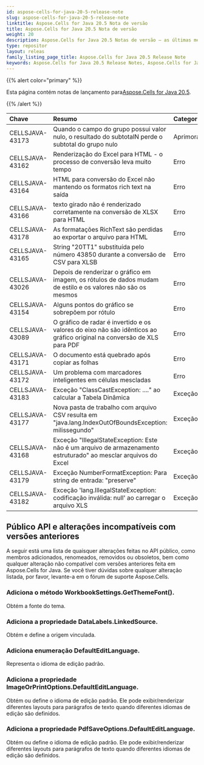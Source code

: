 ```yaml
---
id: aspose-cells-for-java-20-5-release-note
slug: aspose-cells-for-java-20-5-release-note
linktitle: Aspose.Cells for Java 20.5 Nota de versão
title: Aspose.Cells for Java 20.5 Nota de versão
weight: 20
description: Aspose.Cells for Java 20.5 Notas de versão – as últimas melhorias, novos recursos e correções
type: repositor
layout: releas
family_listing_page_title: Aspose.Cells for Java 20.5 Release Note
keywords: Aspose.Cells for Java 20.5 Release Notes, Aspose.Cells for Java 20.5 updates and fixe
---
```

{{% alert color="primary" %}}

 Esta página contém notas de lançamento para[Aspose.Cells for Java 20.5](https://releases.aspose.com/cells/java/new-releases/aspose.cells-for-java-20.5/).

{{% /alert %}}

|**Chave**|**Resumo**|**Categoria**|
| :- | :- | :- |
|CELLSJAVA-43173|Quando o campo do grupo possui valor nulo, o resultado do subtotalN perde o subtotal do grupo nulo|Aprimoramento|
|CELLSJAVA-43162|Renderização do Excel para HTML - o processo de conversão leva muito tempo|Erro|
|CELLSJAVA-43164|HTML para conversão do Excel não mantendo os formatos rich text na saída|Erro|
|CELLSJAVA-43166|texto girado não é renderizado corretamente na conversão de XLSX para HTML|Erro|
|CELLSJAVA-43178|As formatações RichText são perdidas ao exportar o arquivo para HTML|Erro|
|CELLSJAVA-43165|String "20TT1" substituída pelo número 43850 durante a conversão de CSV para XLSB|Erro|
|CELLSJAVA-43026|Depois de renderizar o gráfico em imagem, os rótulos de dados mudam de estilo e os valores não são os mesmos|Erro|
|CELLSJAVA-43154|Alguns pontos do gráfico se sobrepõem por rótulo|Erro|
|CELLSJAVA-43089|O gráfico de radar é invertido e os valores do eixo não são idênticos ao gráfico original na conversão de XLS para PDF|Erro|
|CELLSJAVA-43171|O documento está quebrado após copiar as folhas|Erro|
|CELLSJAVA-43172|Um problema com marcadores inteligentes em células mescladas|Erro|
|CELLSJAVA-43183|Exceção "ClassCastException: ...." ao calcular a Tabela Dinâmica|Exceção|
|CELLSJAVA-43177|Nova pasta de trabalho com arquivo CSV resulta em "java.lang.IndexOutOfBoundsException: milissegundo"|Exceção|
|CELLSJAVA-43168|Exceção "IllegalStateException: Este não é um arquivo de armazenamento estruturado" ao mesclar arquivos do Excel|Exceção|
|CELLSJAVA-43179|Exceção NumberFormatException: Para string de entrada: "preserve"|Exceção|
|CELLSJAVA-43182|Exceção 'lang.IllegalStateException: codificação inválida: null' ao carregar o arquivo XLS|Exceção|
##  **Público API e alterações incompatíveis com versões anteriores**
A seguir está uma lista de quaisquer alterações feitas no API público, como membros adicionados, renomeados, removidos ou obsoletos, bem como qualquer alteração não compatível com versões anteriores feita em Aspose.Cells for Java. Se você tiver dúvidas sobre qualquer alteração listada, por favor, levante-a em o fórum de suporte Aspose.Cells.
###  **Adiciona o método WorkbookSettings.GetThemeFont().**
Obtém a fonte do tema.
###  **Adiciona a propriedade DataLabels.LinkedSource.**
Obtém e define a origem vinculada.
###  **Adiciona enumeração DefaultEditLanguage.**
Representa o idioma de edição padrão.
###  **Adiciona a propriedade ImageOrPrintOptions.DefaultEditLanguage.**
Obtém ou define o idioma de edição padrão.
Ele pode exibir/renderizar diferentes layouts para parágrafos de texto quando diferentes idiomas de edição são definidos.
###  **Adiciona a propriedade PdfSaveOptions.DefaultEditLanguage.**
Obtém ou define o idioma de edição padrão.
Ele pode exibir/renderizar diferentes layouts para parágrafos de texto quando diferentes idiomas de edição são definidos.
